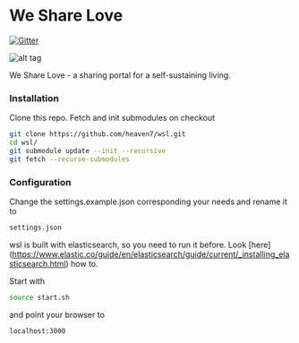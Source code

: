 We Share Love
===

[![Gitter](https://badges.gitter.im/Join%20Chat.svg)](https://gitter.im/heaven7/wsl?utm_source=badge&utm_medium=badge&utm_campaign=pr-badge&utm_content=badge)

![alt tag](https://codeship.com/projects/c78c06e0-6f59-0132-e1d9-5a2456e5a93f/status?branch=master)

We Share Love - a sharing portal for a self-sustaining living.

### Installation
Clone this repo.
Fetch and init submodules on checkout
```bash
git clone https://github.com/heaven7/wsl.git
cd wsl/
git submodule update --init --recursive
git fetch --recurse-submodules
```
### Configuration
Change the settings.example.json corresponding your needs and rename it to
```bash
settings.json
```
wsl is built with elasticsearch, so you need to run it before. Look [here] (https://www.elastic.co/guide/en/elasticsearch/guide/current/_installing_elasticsearch.html)  how to.

Start with
```bash
source start.sh
```
and point your browser to
```bash
localhost:3000
```
